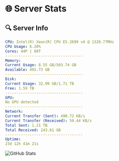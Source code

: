 # 🌐 Server Stats
## 🔍 Server Info
```yaml
CPU: Intel(R) Xeon(R) CPU E5-2699 v4 @ 1320.77MHz
CPU Usage: 6.20%
Cores: 44P | 88T
-----------------------------------
Memory:
Current Usage: 8.55 GB/503.74 GB
Available: 491.73 GB
-----------------------------------
Disk:
Current Usage: 32.99 GB/1.71 TB
Free: 1.59 TB
-----------------------------------
GPU:
No GPU detected
-----------------------------------
Network:
Current Transfer (Sent): 490.72 KB/s
Current Transfer (Received): 59.44 KB/s
Total Sent: 1.21 TB
Total Received: 243.61 GB
-----------------------------------
Uptime:
23d 12h 41m 21s
```
![GitHub Stats](https://img.shields.io/badge/Updated-2025-05-13_05:50:09-blue)